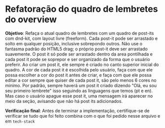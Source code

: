 # Refatoração do quadro de lembretes do overview
**Objetivo**: Refaça o atual quadro de lembretes com um quadro de post-its com dnd-kit, com layout livre (freeform). Cada post-it pode ser arrastado e solto em qualquer posição, inclusive sobrepondo outros. Não use o fantasma padrão do HTML5 drag; o próprio post-it deve ser arrastado suavemente. O post it só pode ser arrastado dentro da area pontilhada e cada post it pode se soprepor e ser organizado da forma que o usuário preferir. Ao criar um post it, ele sempre é criado no canto superior inicial do quadro. A cor de cada post it é escolhida pelo usuário, faça com que ele possa escolher a cor do post it antes de criar, e faça com que ele possa editar a cor sempre que quiser de cada post it, são pelo menos 6 cores no minimo. Por padrão, sempre haverá um post it criado dizendo "Olá, eu sou seu primeiro lembrete" isso seguindo as linguagens que temos (pt e en). Mas caso o usuário apague esse post it, uma mensagem irá aparecer no meio da seção, avisando que não há post its adicionados.

**Verificação final**: Antes de terminar a implementação, certifique-se de verificar se tudo que foi feito combina com o que foi pedido nesse arquivo e em `tech-stack`
